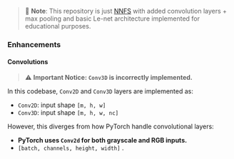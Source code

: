 > 🧪 **Note**: This repository is just [NNFS](https://nnfs.io) with added convolution layers + max pooling and basic Le-net architecture implemented for educational purposes. 

### Enhancements

#### Convolutions

> ⚠️ **Important Notice: `Conv3D` is incorrectly implemented.**

In this codebase, `Conv2D` and `Conv3D` layers are implemented as:
- `Conv2D`: input shape `[m, h, w]`
- `Conv3D`: input shape `[m, h, w, nc]`

However, this diverges from how PyTorch handle convolutional layers:

- **PyTorch uses `Conv2d` for both grayscale and RGB inputs.**
- `[batch, channels, height, width]` .
